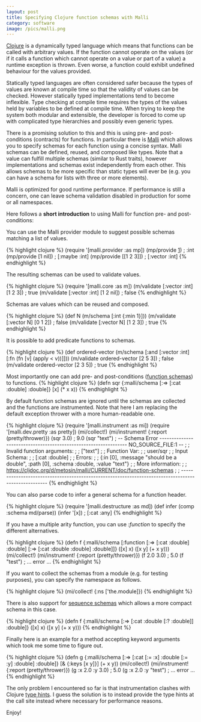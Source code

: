```yaml
---
layout: post
title: Specifying Clojure function schemas with Malli
category: software
image: /pics/malli.png
---
```


[Clojure][2] is a dynamically typed language which means that functions can be called with arbitrary values.
If the function cannot operate on the values (or if it calls a function which cannot operate on a value or part of a value) a runtime exception is thrown.
Even worse, a function could exhibit undefined behaviour for the values provided.

Statically typed languages are often considered safer because the types of values are known at compile time so that the validity of values can be checked.
However statically typed implementations tend to become inflexible.
Type checking at compile time requires the types of the values held by variables to be defined at compile time.
When trying to keep the system both modular and extensible, the developer is forced to come up with complicated type hierarchies and possibly even generic types.

There is a promising solution to this and this is using pre- and post-conditions (contracts) for functions.
In particular there is [Malli][1] which allows you to specify schemas for each function using a concise syntax.
Malli schemas can be defined, reused, and composed like types.
Note that a value can fulfill multiple schemas (similar to Rust traits), however implementations and schemas exist independently from each other.
This allows schemas to be more specific than static types will ever be (e.g. you can have a schema for lists with three or more elements).

Malli is optimized for good runtime performance.
If performance is still a concern, one can leave schema validation disabled in production for some or all namespaces.

Here follows a **short introduction** to using Malli for function pre- and post-conditions:

You can use the Malli provider module to suggest possible schemas matching a list of values.

{% highlight clojure %}
(require '[malli.provider :as mp])
(mp/provide [1])
; :int
(mp/provide [1 nil])
; [:maybe :int]
(mp/provide [[1 2 3]])
; [:vector :int]
{% endhighlight %}

The resulting schemas can be used to validate values.

{% highlight clojure %}
(require '[malli.core :as m])
(m/validate [:vector :int] [1 2 3])
; true
(m/validate [:vector :int] [1 2 nil])
; false
{% endhighlight %}

Schemas are values which can be reused and composed.

{% highlight clojure %}
(def N (m/schema [:int {:min 1}]))
(m/validate [:vector N] [0 1 2])
; false
(m/validate [:vector N] [1 2 3])
; true
{% endhighlight %}

It is possible to add predicate functions to schemas.

{% highlight clojure %}
(def ordered-vector (m/schema [:and [:vector :int] [:fn (fn [v] (apply < v))]]))
(m/validate ordered-vector [2 5 3])
; false
(m/validate ordered-vector [2 3 5])
; true
{% endhighlight %}

Most importantly one can add pre- and post-conditions ([function schemas][3]) to functions.
{% highlight clojure %}
(defn sqr
  {:malli/schema [:=> [:cat :double] :double]}
  [x]
  (* x x))
{% endhighlight %}

By default function schemas are ignored until the schemas are collected and the functions are instrumented.
Note that here I am replacing the default exception thrower with a more human-readable one.

{% highlight clojure %}
(require '[malli.instrument :as mi])
(require '[malli.dev.pretty :as pretty])
(mi/collect!)
(mi/instrument! {:report (pretty/thrower)})
(sqr 3.0)
; 9.0
(sqr "text")
; -- Schema Error ---------------------------------------------------------------- NO_SOURCE_FILE:1 --
;
; Invalid function arguments:
;
;   ["text"]
;
; Function Var:
;
;   user/sqr
;
; Input Schema:
;
;   [:cat :double]
;
; Errors:
;
;   {:in [0], :message "should be a double", :path [0], :schema :double, :value "text"}
;
; More information:
;
;   https://cljdoc.org/d/metosin/malli/CURRENT/doc/function-schemas
;
; ----------------------------------------------------------------------------------------------------
{% endhighlight %}

You can also parse code to infer a general schema for a function header.

{% highlight clojure %}
(require '[malli.destructure :as md])
(def infer (comp :schema md/parse))
(infer '[x])
; [:cat :any]
{% endhighlight %}

If you have a multiple arity function, you can use *:function* to specify the different alternatives.

{% highlight clojure %}
(defn f
  {:malli/schema [:function [:=> [:cat :double] :double]
                            [:=> [:cat :double :double] :double]]}
  ([x] x)
  ([x y] (+ x y)))
(mi/collect!)
(mi/instrument! {:report (pretty/thrower)})
(f 2.0 3.0)
; 5.0
(f "test")
; ... error ...
{% endhighlight %}

If you want to collect the schemas from a module (e.g. for testing purposes), you can specify the namespace as follows.

{% highlight clojure %}
(mi/collect! {:ns ['the.module]})
{% endhighlight %}

There is also support for [sequence schemas][4] which allows a more compact schema in this case.

{% highlight clojure %}
(defn f
  {:malli/schema [:=> [:cat :double [:? :double]] :double]}
  ([x] x)
  ([x y] (+ x y)))
{% endhighlight %}

Finally here is an example for a method accepting keyword arguments which took me some time to figure out.

{% highlight clojure %}
(defn g
  {:malli/schema [:=> [:cat [:= :x] :double [:= :y] :double] :double]}
  [& {:keys [x y]}]
  (+ x y))
(mi/collect!)
(mi/instrument! {:report (pretty/thrower)})
(g :x 2.0 :y 3.0)
; 5.0
(g :x 2.0 :y "test")
; ... error ...
{% endhighlight %}

The only problem I encountered so far is that instrumentation clashes with Clojure [type hints][5].
I guess the solution is to instead provide the type hints at the call site instead where necessary for performance reasons.

Enjoy!

[1]: https://github.com/metosin/malli
[2]: https://clojure.org/
[3]: https://github.com/metosin/malli/blob/master/docs/function-schemas.md
[4]: https://github.com/metosin/malli#sequence-schemas
[5]: https://clojure.org/reference/java_interop#typehints
